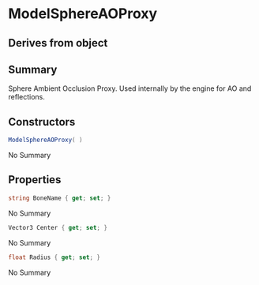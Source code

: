 # ModelSphereAOProxy

## Derives from object

## Summary

Sphere Ambient Occlusion Proxy. Used internally by the engine for AO and reflections.
## Constructors

```c#
ModelSphereAOProxy( ) 
```
No Summary
## Properties

```c#
string BoneName { get; set; } 
```
No Summary
```c#
Vector3 Center { get; set; } 
```
No Summary
```c#
float Radius { get; set; } 
```
No Summary

